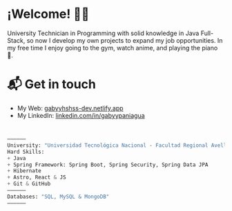 # ¡Welcome! 👋🏻
University Technician in Programming with solid knowledge in Java Full-Stack, so now I develop my own projects to expand my job opportunities. In my free time I enjoy going to the gym, watch anime, and playing the piano 🤟.

# 📬 Get in touch

- My Web: [gabyyhshss-dev.netlify.app](https://gabyyhshss-dev.netlify.app/)
- My LinkedIn: [linkedin.com/in/gabyypaniagua](https://www.linkedin.com/in/gabyypaniagua)
#
```python
——————
University: "Universidad Tecnológica Nacional - Facultad Regional Avellaneda"
Hard Skills:
+ Java
+ Spring Framework: Spring Boot, Spring Security, Spring Data JPA
+ Hibernate
+ Astro, React & JS
+ Git & GitHub
——————
Databases: "SQL, MySQL & MongoDB"
——————
```
<!--
**GabyyHshss/GabyyHshss** is a ✨ _special_ ✨ repository because its `README.md` (this file) appears on your GitHub profile.

Here are some ideas to get you started:

- 🔭 I’m currently working on ...
- 🌱 I’m currently learning ...
- 👯 I’m looking to collaborate on ...
- 🤔 I’m looking for help with ...
- 💬 Ask me about ...
- 📫 How to reach me: ...
- 😄 Pronouns: ...
- ⚡ Fun fact: ...
-->
